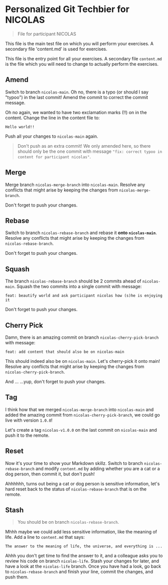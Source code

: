 # Personalized Git Techbier for NICOLAS

> File for participant NICOLAS

This file is the main test file on which you will perform your exercises. A
secondary file 'content.md' is used for  exercises.

This file is the entry point for all your exercises. A secondary file
`content.md` is the file which you will need to change to actually perform the
exercises.

## Amend

Switch to branch `nicolas-main`. Oh no, there is a typo (or should I say "typoo") in
the last commit! Amend the commit to correct the commit message.

Oh no again, we wanted to have two exclamation marks (!!) on in the content.
Change the line in the content file to:

```
Hello world!!
```

Push all your changes to `nicolas-main` again.

> Don't push as an extra commit! We only amended here, so there should only be
> the one commit with message
> `"fix: correct typoo in content for participant nicolas"`.

## Merge

Merge branch `nicolas-merge-branch` into `nicolas-main`. Resolve any conflicts that might arise
by keeping the changes from `nicolas-merge-branch`.

Don't forget to push your changes.

## Rebase

Switch to branch `nicolas-rebase-branch` and rebase it **onto `nicolas-main`**. Resolve any
conflicts that might arise by keeping the changes from `nicolas-rebase-branch`.

Don't forget to push your changes.

## Squash

The branch `nicolas-rebase-branch` should be 2 commits ahead of `nicolas-main`. Squash the two
commits into a single commit with message:

```
feat: beautify world and ask participant nicolas how (s)he is enjoying it
```

Don't forget to push your changes.

## Cherry Pick

Damn, there is an amazing commit on branch `nicolas-cherry-pick-branch` with message:

```
feat: add content that should also be on nicolas-main
```

This should indeed also be on `nicolas-main`. Let's cherry-pick it onto main! Resolve
any conflicts that might arise by keeping the changes from `nicolas-cherry-pick-branch`.

And ...
...yup, don't forget to push your changes.

## Tag

I think how that we merged `nicolas-merge-branch` into `nicolas-main` and added the amazing
commit from `nicolas-cherry-pick-branch`, we could go live with version `1.0.0`!

Let's create a tag `nicolas-v1.0.0` on the last commit on `nicolas-main` and push it to the
remote.

## Reset

Now it's your time to show your Markdown skillz. Switch to branch `nicolas-rebase-branch`
and modify `content.md` by adding whether you are a cat or a dog person, then
commit it, but don't push!

Ahhhhhh, turns out being a cat or dog person is sensitive information, let's
hard reset back to the status of `nicolas-rebase-branch` that is on the remote.

## Stash

> You should be on branch `nicolas-rebase-branch`.

Mhhh maybe we could add less sensitive information, like the meaning of life.
Add a line to `content.md` that says:

```
The answer to the meaning of life, the universe, and everything is ...
```

Ahhh you don't get time to find the answer to it, and a colleague asks you to
review his code on branch `nicolas-life`. Stash your changes for later, and have a
look at the `nicolas-life` branch. Once you have had a look, go back to
`nicolas-rebase-branch` and finish your line, commit the changes, and push them.
